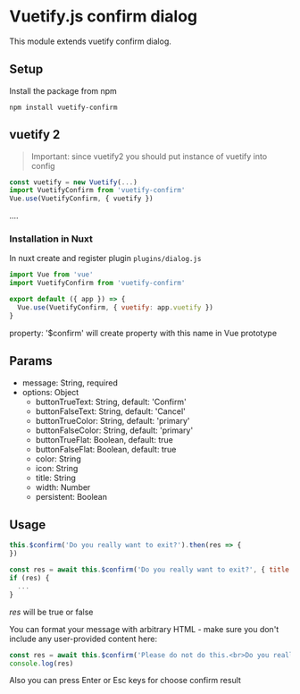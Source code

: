 # Vuetify.js confirm dialog

This module extends vuetify confirm dialog.

## Setup

Install the package from npm

```npm
npm install vuetify-confirm
```



## vuetify 2

> Important: since vuetify2 you should put instance of vuetify into config

```javascript
const vuetify = new Vuetify(...)
import VuetifyConfirm from 'vuetify-confirm'
Vue.use(VuetifyConfirm, { vuetify })
```
....

### Installation in Nuxt
In nuxt create and register plugin `plugins/dialog.js`

```js
import Vue from 'vue'
import VuetifyConfirm from 'vuetify-confirm'

export default ({ app }) => {
  Vue.use(VuetifyConfirm, { vuetify: app.vuetify })
}
```

property: '$confirm' will create property with this name in Vue prototype

## Params
 - message: String, required
 - options: Object
    - buttonTrueText: String, default: 'Confirm'
    - buttonFalseText: String, default: 'Cancel'
    - buttonTrueColor: String, default: 'primary'
    - buttonFalseColor: String, default: 'primary'
    - buttonTrueFlat: Boolean, default: true
    - buttonFalseFlat: Boolean, default: true
    - color: String
    - icon: String
    - title: String
    - width: Number
    - persistent: Boolean
## Usage

```js
this.$confirm('Do you really want to exit?').then(res => {
})
```

```js
const res = await this.$confirm('Do you really want to exit?', { title: 'Warning' })
if (res) {
  ...
}
```
*res* will be true or false

You can format your message with arbitrary HTML - make sure you don't include any user-provided content here:

```js
const res = await this.$confirm('Please do not do this.<br>Do you really want to exit?')
console.log(res)
```

Also you can press Enter or Esc keys for choose confirm result

[npm-image]: https://img.shields.io/npm/v/vuetify-confirm.svg?style=flat-square
[npm-url]: https://npmjs.org/package/vuetify-confirm
